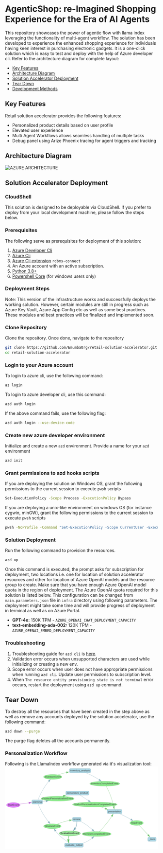 # AgenticShop: re-Imagined Shopping Experience for the Era of AI Agents
This repository showcases the power of agentic flow with llama index leveraging the functionality of multi-agent workflow. The solution has been developed to experience the enhanced shopping experience for individuals having keen interest in purchasing electronic gadgets. It is a one-click solution which is easy to test and deploy with the help of Azure developer cli. Refer to the architecture diagram for complete layout:

- [Key Features](#key-features)
- [Architecture Diagram](#architecture-Diagram)
- [Solution Accelerator Deployment](#solution-accelerator-deployment)
- [Tear Down](#tear-down)
- [Development Methods](#development-methods)

## Key Features
Retail solution accelerator provides the following features:
- Personalized product details based on user profile
- Elevated user experience
- Multi Agent Workflows allows seamless handling of multiple tasks
- Debug panel using Arize Phoenix tracing for agent triggers and tracking

## Architecture Diagram
![AZURE ARCHITECTURE](https://github.com/user-attachments/assets/f3ca0e0d-0c93-4c0f-be5d-958eace3a138)

## Solution Accelerator Deployment

### CloudShell
This solution is designed to be deployable via CloudShell. If you prefer to deploy from your local development machine, please follow the steps below.

### Prerequisites
The following serve as prerequisites for deployment of this solution:
1. [Azure Developer Cli](https://learn.microsoft.com/en-us/azure/developer/azure-developer-cli/install-azd?tabs=winget-windows%2Cbrew-mac%2Cscript-linux&pivots=os-linux)
2. [Azure Cli](https://learn.microsoft.com/en-us/cli/azure/install-azure-cli)
3. [Azure Cli extension](https://learn.microsoft.com/en-us/cli/azure/azure-cli-extensions-overview) `rdbms-connect`
4. An Azure account with an active subscription.
5. [Python 3.8+](https://www.python.org/downloads/)
6. [Powershell Core](https://learn.microsoft.com/en-us/powershell/scripting/install/installing-powershell-on-windows?view=powershell-7.5) (for windows users only)

### Deployment Steps
Note: This version of the infrastructure works and successfully deploys the working solution. However, certain modules are still in progress such as Azure Key Vault, Azure App Config etc as well as some best practices.
These modules and best practices will be finalized and implemented soon.

### Clone Repository
Clone the repository. Once done, navigate to the repository
```sh
git clone https://github.com/EmumbaOrg/retail-solution-accelerator.git
cd retail-solution-accelerator
```

### Login to your Azure account
To login to azure cli, use the following command:
```sh
az login
```
To login to azure developer cli, use this command:
```sh
azd auth login
```
If the above command fails, use the following flag:
```sh
azd auth login --use-device-code
```

### Create new azure developer environment
Initialize and create a new `azd` environment. Provide a name for your `azd` environment
```sh
azd init
```

### Grant permissions to azd hooks scripts
If you are deploying the solution on Windows OS, grant the following permissions to the current session to execute `pwsh` scripts
```sh
Set-ExecutionPolicy -Scope Process -ExecutionPolicy Bypass
```
If you are deploying a unix-like environment on windows OS (for instance cygwin, minGW), grant the following permissions to the current session to execute `pwsh` scripts
```sh
pwsh -NoProfile -Command "Set-ExecutionPolicy -Scope CurrentUser -ExecutionPolicy Bypass"
```

### Solution Deployment
Run the following command to provision the resources.
```sh
azd up
```

Once this command is executed, the prompt asks for subscription for deployment, two locations i.e. one for location of solution accelerator resources and other for location of Azure OpenAI models and the resource group to create.
Make sure that you have enough Azure OpenAI model quota in the region of deployment. The Azure OpenAI quota required for this solution is listed below. This configuration can be changed from `main.parameters.json` file in `infra` directory using following parameters. The deployment might take some time and will provide progress of deployment in terminal as well as on Azure Portal.
- **GPT-4o:** 150K TPM - `AZURE_OPENAI_CHAT_DEPLOYMENT_CAPACITY`
- **text-embedding-ada-002:** 120K TPM - `AZURE_OPENAI_EMBED_DEPLOYMENT_CAPACITY`

### Troubleshooting
1. Troubleshooting guide for `azd cli` is [here](https://learn.microsoft.com/en-us/azure/developer/azure-developer-cli/troubleshoot?tabs=Browser).
2. Validation error occurs when unsupported characters are used while initializing or creating a new env.
3. Scope error occurs when user does not have appropriate permissions when running `azd cli`. Update user permissions to subscription level.
4. When `The resource entity provisioning state is not terminal` error occurs, restart the deployment using `azd up` command.

## Tear Down
To destroy all the resources that have been created in the step above as well as remove any accounts deployed by the solution accelerator, use the following command:
```sh
azd down --purge
```
The purge flag deletes all the accounts permanently.

### Personalization Workflow
Following is the LlamaIndex workflow generated via it's visualization tool:
![Screenshot](./workflow.png)
